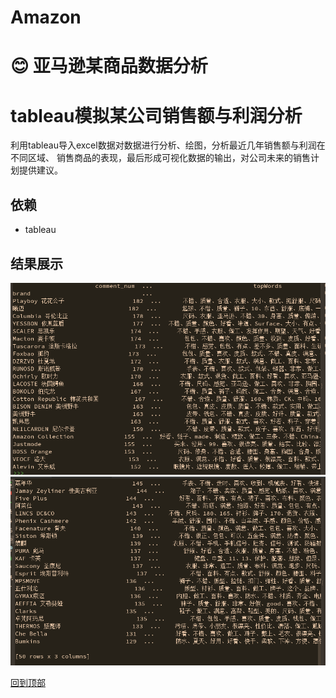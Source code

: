 # Amazon

# :blush: 亚马逊某商品数据分析

# tableau模拟某公司销售额与利润分析

利用tableau导入excel数据对数据进行分析、绘图，分析最近几年销售额与利润在不同区域、 销售商品的表现，最后形成可视化数据的输出，对公司未来的销售计划提供建议。

## 依赖
* tableau


## 结果展示

![](https://github.com/seymourgao/Photo/blob/master/8.png)
![](https://github.com/seymourgao/Photo/blob/master/9.png)



 
 
 
 
 
 [回到顶部](#readme)
 
